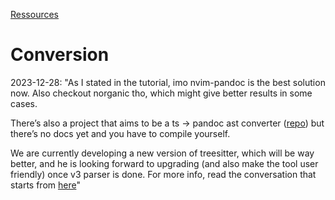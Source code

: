 [Ressources](https://github.com/nvim-neorg/awesome-neorg)


# Conversion

2023-12-28: 
"As I stated in the tutorial, imo nvim-pandoc is the best solution now. Also checkout norganic tho, which might give better results in some cases. 

There’s also a project that aims to be a ts -> pandoc ast converter ([repo](https://github.com/VoreckLukas/norg-pandoc-rs)) but there’s no docs yet and you have to compile yourself. 

We are currently developing a new version of treesitter, which will be way better, and he is looking forward to upgrading (and also make the tool user friendly) once v3 parser is done. 
For more info, read the conversation that starts from [here](https://discord.com/channels/834325286664929280/895380426602979409/1186668165002960957)"
